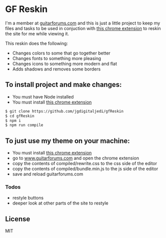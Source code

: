 # GF Reskin

I'm a member at [guitarforums.com](https://www.guitarforums.com) and this is just a little project to keep my files and tasks to be used in conjuction with [this chrome extension](https://chrome.google.com/webstore/detail/user-javascript-and-css/nbhcbdghjpllgmfilhnhkllmkecfmpld?hl=en) to reskin the site for me while viewing it.

This reskin does the following:

- Changes colors to some that go together better
- Changes fonts to something more pleasing
- Changes icons to something more modern and flat
- Adds shadows and removes some borders

## To install project and make changes:

- You must have Node installed
- You must install [this chrome extension](https://chrome.google.com/webstore/detail/user-javascript-and-css/nbhcbdghjpllgmfilhnhkllmkecfmpld?hl=en)

```sh
$ git clone https://github.com/jgdigitaljedi/gfReskin
$ cd gfReskin
$ npm i
$ npm run compile
```

## To just use my theme on your machine:

- You must install [this chrome extension](https://chrome.google.com/webstore/detail/user-javascript-and-css/nbhcbdghjpllgmfilhnhkllmkecfmpld?hl=en)
- go to www.guitarforums.com and open the chrome extension
- copy the contents of compiled/rewrite.css to the css side of the editor
- copy the contents of compiled/bundle.min.js to the js side of the editor
- save and reload guitarforums.com

### Todos

- restyle buttons
- deeper look at other parts of the site to restyle

## License

MIT

